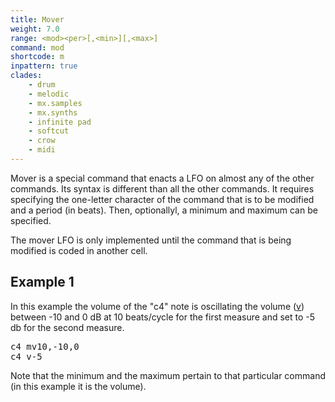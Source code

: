 ```yaml
---
title: Mover
weight: 7.0
range: <mod><per>[,<min>][,<max>]
command: mod
shortcode: m
inpattern: true
clades:
    - drum
    - melodic
    - mx.samples
    - mx.synths
    - infinite pad
    - softcut 
    - crow
    - midi
---
```


Mover is a special command that enacts a LFO on almost any of the other commands. Its syntax is different than all the other commands. It requires specifying the one-letter character of the command that is to be modified and a period (in beats). Then, optionallyl, a minimum and maximum can be specified.

The mover LFO is only implemented until the command that is being modified is coded in another cell.

## Example 1

In this example the volume of the "c4" note is oscillating the volume ([v](#volume)) between -10 and 0 dB at 10 beats/cycle for the first measure and set to -5 db for the second measure.

<pre class="shiny">
c4 mv10,-10,0
c4 v-5
</pre>

Note that the minimum and the maximum pertain to that particular command (in this example it is the volume).

